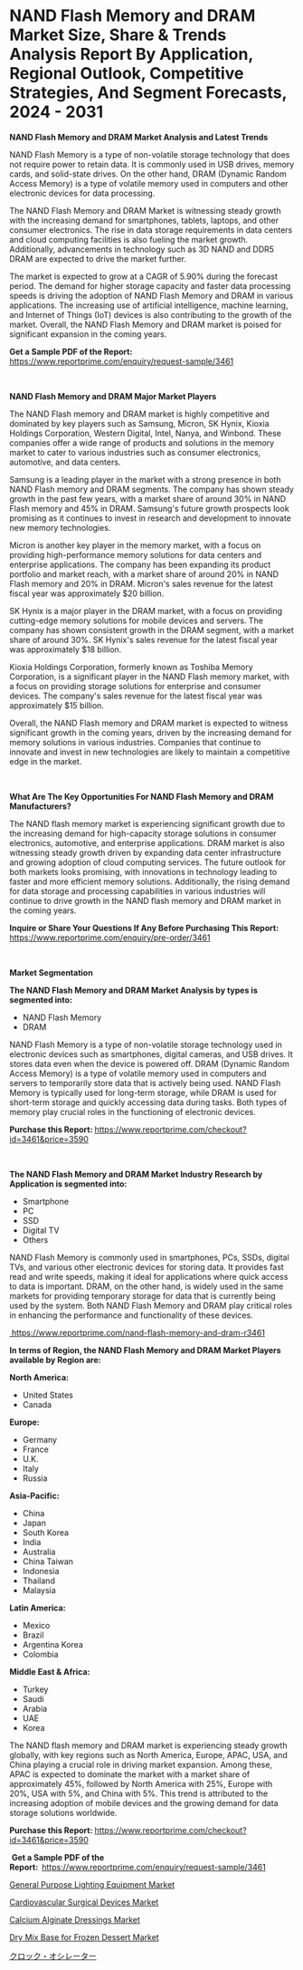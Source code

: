 <p><h1>NAND Flash Memory and DRAM Market Size, Share & Trends Analysis Report By Application, Regional Outlook, Competitive Strategies, And Segment Forecasts, 2024 - 2031</h1></p><p><strong>NAND Flash Memory and DRAM Market Analysis and Latest Trends</strong></p>
<p><p>NAND Flash Memory is a type of non-volatile storage technology that does not require power to retain data. It is commonly used in USB drives, memory cards, and solid-state drives. On the other hand, DRAM (Dynamic Random Access Memory) is a type of volatile memory used in computers and other electronic devices for data processing.</p><p>The NAND Flash Memory and DRAM Market is witnessing steady growth with the increasing demand for smartphones, tablets, laptops, and other consumer electronics. The rise in data storage requirements in data centers and cloud computing facilities is also fueling the market growth. Additionally, advancements in technology such as 3D NAND and DDR5 DRAM are expected to drive the market further.</p><p>The market is expected to grow at a CAGR of 5.90% during the forecast period. The demand for higher storage capacity and faster data processing speeds is driving the adoption of NAND Flash Memory and DRAM in various applications. The increasing use of artificial intelligence, machine learning, and Internet of Things (IoT) devices is also contributing to the growth of the market. Overall, the NAND Flash Memory and DRAM market is poised for significant expansion in the coming years.</p></p>
<p><strong>Get a Sample PDF of the Report:&nbsp;</strong> <a href="https://www.reportprime.com/enquiry/request-sample/3461">https://www.reportprime.com/enquiry/request-sample/3461</a></p>
<p>&nbsp;</p>
<p><strong>NAND Flash Memory and DRAM Major Market Players</strong></p>
<p><p>The NAND Flash memory and DRAM market is highly competitive and dominated by key players such as Samsung, Micron, SK Hynix, Kioxia Holdings Corporation, Western Digital, Intel, Nanya, and Winbond. These companies offer a wide range of products and solutions in the memory market to cater to various industries such as consumer electronics, automotive, and data centers.</p><p>Samsung is a leading player in the market with a strong presence in both NAND Flash memory and DRAM segments. The company has shown steady growth in the past few years, with a market share of around 30% in NAND Flash memory and 45% in DRAM. Samsung's future growth prospects look promising as it continues to invest in research and development to innovate new memory technologies.</p><p>Micron is another key player in the memory market, with a focus on providing high-performance memory solutions for data centers and enterprise applications. The company has been expanding its product portfolio and market reach, with a market share of around 20% in NAND Flash memory and 20% in DRAM. Micron's sales revenue for the latest fiscal year was approximately $20 billion.</p><p>SK Hynix is a major player in the DRAM market, with a focus on providing cutting-edge memory solutions for mobile devices and servers. The company has shown consistent growth in the DRAM segment, with a market share of around 30%. SK Hynix's sales revenue for the latest fiscal year was approximately $18 billion.</p><p>Kioxia Holdings Corporation, formerly known as Toshiba Memory Corporation, is a significant player in the NAND Flash memory market, with a focus on providing storage solutions for enterprise and consumer devices. The company's sales revenue for the latest fiscal year was approximately $15 billion.</p><p>Overall, the NAND Flash memory and DRAM market is expected to witness significant growth in the coming years, driven by the increasing demand for memory solutions in various industries. Companies that continue to innovate and invest in new technologies are likely to maintain a competitive edge in the market.</p></p>
<p>&nbsp;</p>
<p><strong>What Are The Key Opportunities For NAND Flash Memory and DRAM Manufacturers?</strong></p>
<p><p>The NAND flash memory market is experiencing significant growth due to the increasing demand for high-capacity storage solutions in consumer electronics, automotive, and enterprise applications. DRAM market is also witnessing steady growth driven by expanding data center infrastructure and growing adoption of cloud computing services. The future outlook for both markets looks promising, with innovations in technology leading to faster and more efficient memory solutions. Additionally, the rising demand for data storage and processing capabilities in various industries will continue to drive growth in the NAND flash memory and DRAM market in the coming years.</p></p>
<p><strong>Inquire or Share Your Questions If Any Before Purchasing This Report:</strong> <a href="https://www.reportprime.com/enquiry/pre-order/3461">https://www.reportprime.com/enquiry/pre-order/3461</a></p>
<p>&nbsp;</p>
<p><strong>Market Segmentation</strong></p>
<p><strong>The NAND Flash Memory and DRAM Market Analysis by types is segmented into:</strong></p>
<p><ul><li>NAND Flash Memory</li><li>DRAM</li></ul></p>
<p><p>NAND Flash Memory is a type of non-volatile storage technology used in electronic devices such as smartphones, digital cameras, and USB drives. It stores data even when the device is powered off. DRAM (Dynamic Random Access Memory) is a type of volatile memory used in computers and servers to temporarily store data that is actively being used. NAND Flash Memory is typically used for long-term storage, while DRAM is used for short-term storage and quickly accessing data during tasks. Both types of memory play crucial roles in the functioning of electronic devices.</p></p>
<p><strong>Purchase this Report:&nbsp;</strong><a href="https://www.reportprime.com/checkout?id=3461&price=3590">https://www.reportprime.com/checkout?id=3461&price=3590</a></p>
<p>&nbsp;</p>
<p><strong>The NAND Flash Memory and DRAM Market Industry Research by Application is segmented into:</strong></p>
<p><ul><li>Smartphone</li><li>PC</li><li>SSD</li><li>Digital TV</li><li>Others</li></ul></p>
<p><p>NAND Flash Memory is commonly used in smartphones, PCs, SSDs, digital TVs, and various other electronic devices for storing data. It provides fast read and write speeds, making it ideal for applications where quick access to data is important. DRAM, on the other hand, is widely used in the same markets for providing temporary storage for data that is currently being used by the system. Both NAND Flash Memory and DRAM play critical roles in enhancing the performance and functionality of these devices.</p></p>
<p><a href="https://www.reportprime.com/nand-flash-memory-and-dram-r3461">&nbsp;https://www.reportprime.com/nand-flash-memory-and-dram-r3461</a></p>
<p><strong>In terms of Region, the NAND Flash Memory and DRAM Market Players available by Region are:</strong></p>
<p>
    <p> <strong> North America: </strong>
        <ul>
            <li>United States</li>
            <li>Canada</li>
        </ul>
        </p> 
    <p> <strong> Europe: </strong>
        <ul>
            <li>Germany</li>
            <li>France</li>
            <li>U.K.</li>
            <li>Italy</li>
            <li>Russia</li>
        </ul>
        </p> 
    <p> <strong> Asia-Pacific: </strong>
        <ul>
            <li>China</li>
            <li>Japan</li>
            <li>South Korea</li>
            <li>India</li>
            <li>Australia</li>
            <li>China Taiwan</li>
            <li>Indonesia</li>
            <li>Thailand</li>
            <li>Malaysia</li>
        </ul>
        </p> 
    <p> <strong> Latin America: </strong>
        <ul>
            <li>Mexico</li>
            <li>Brazil</li>
            <li>Argentina Korea</li>
            <li>Colombia</li>
        </ul>
        </p> 
    <p> <strong> Middle East & Africa: </strong>
        <ul>
            <li>Turkey</li>
            <li>Saudi</li>
            <li>Arabia</li>
            <li>UAE</li>
            <li>Korea</li>
        </ul>
    </p>
    </p>
<p><p>The NAND flash memory and DRAM market is experiencing steady growth globally, with key regions such as North America, Europe, APAC, USA, and China playing a crucial role in driving market expansion. Among these, APAC is expected to dominate the market with a market share of approximately 45%, followed by North America with 25%, Europe with 20%, USA with 5%, and China with 5%. This trend is attributed to the increasing adoption of mobile devices and the growing demand for data storage solutions worldwide.</p></p>
<p><strong>Purchase this Report: </strong><a href="https://www.reportprime.com/checkout?id=3461&price=3590">https://www.reportprime.com/checkout?id=3461&price=3590</a></p>
<p>&nbsp;<strong>Get a Sample PDF of the Report:&nbsp;&nbsp;</strong><a href="https://www.reportprime.com/enquiry/request-sample/3461">https://www.reportprime.com/enquiry/request-sample/3461</a></p>
<p><strong></strong></p>
<p><p><a href="https://github.com/juniordelafrance/Market-Research-Report-List-4/blob/main/general-purpose-lighting-equipment-market.md">General Purpose Lighting Equipment Market</a></p><p><a href="https://issuu.com/reportprime-2/docs/cardiovascular-surgical-devices-market-size-2030.p">Cardiovascular Surgical Devices Market</a></p><p><a href="https://issuu.com/reportprime-2/docs/calcium-alginate-dressings-market-size-2030.pptx">Calcium Alginate Dressings Market</a></p><p><a href="https://medium.com/@garyshaw626/global-dry-mix-base-for-frozen-dessert-market-opportunities-and-forecast-for-period-from-2024-to-713c41fdad31">Dry Mix Base for Frozen Dessert Market</a></p><p><a href="https://github.com/leigh4852023/Market-Research-Report-List-2/blob/main/436258634528.md">クロック・オシレーター</a></p></p>